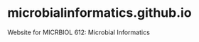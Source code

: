 microbialinformatics.github.io
==============================

Website for MICRBIOL 612: Microbial Informatics

